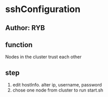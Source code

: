 # sshConfiguration
## Author: RYB

## function
Nodes in the cluster trust each other

## step
1. edit hostInfo. alter ip, username, password
2. chose one node from cluster to run start.sh
